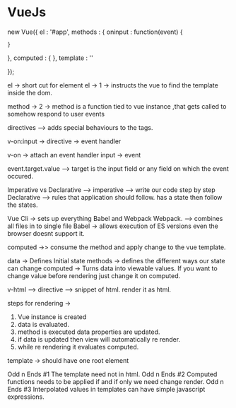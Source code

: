 # VueJs

new Vue({
 el : '#app',
 methods : {
    oninput : function(event) {
    
    }
 },
 computed : {
 },
 template : ''
 
});

el -> short cut for element 
el -> 1 -> instructs the vue to find the template inside the dom.

method -> 2 -> method is a function tied to vue instance ,that gets called to somehow respond to user events

directives --> adds special behaviours to the tags.

v-on:input -> directive -> event handler

v-on -> attach an event handler
input -> event

event.target.value --> target is the input field or any field on which the event occured.

Imperative vs Declarative -->
imperative -->  write our code step by step
Declarative --> rules that application should follow. has a state then follow the states.


Vue Cli -> sets up everything 
Babel and Webpack
Webpack. --> combines all files in to single file 
Babel -> allows execution of ES versions even the browser doesnt support it.





computed  ->> consume the method and apply change to the vue template.


data -> Defines Initial state
methods -> defines the different ways our state can change
computed -> Turns data into viewable values.  If you want to change value before rendering just change it on computed.

v-html --> directive --> snippet of html. render it as html.

steps for rendering ->
1. Vue instance is created
2. data is evaluated.
3. method is executed data properties are updated.
4. if data is updated then view will automatically re render.
5. while re rendering it evaluates computed.

template -> should have one root element

Odd n Ends #1
The template need not in html.
Odd n Ends #2
Computed functions needs to be applied if and if only we need change render.
Odd n Ends #3
Interpolated values in templates can have simple javascript expressions.














